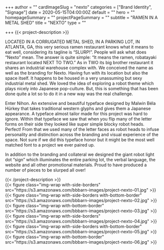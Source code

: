 +++
author = ""
cardImageSlug = "nexto"
categories = ["Brand Identity", "Signage"]
date = 2020-05-15T04:00:00Z
default = ""
hero = ""
homepageSummary = ""
projectPageSummary = ""
subtitle = "RAMEN IN A METAL SHED"
title = "NEXTO"
type = ""

+++
{{< project-description >}}
<p>LOCATED IN A CORRUGATED METAL SHED, IN A PARKING LOT, IN ATLANTA, GA, this very serious ramen restaurant knows what it means to eat well, considering its tagline is “SLURP!”. People will ask what does “Nexto” mean. The answer is quite simple: “It means the ramen, robatayaki restaurant located NEXT TO TWO.” As in TWO its big brother restaurant it shares an industrial warehouse complex with. We conceived the name as well as the branding for Nexto. Having fun with its location but also the space itself.  It happens to be housed in a very unassuming but sexy industrial metal shed. We loved the idea of exploring a robot theme which plays nicely into Japanese pop-culture. But, this is something that has been done quite a lot so to do it in a new way was the real challenge. </p>
<p>Enter Nihon. An extensive and beautiful typeface designed by Malwin Béla Hürkey that takes traditional western glyphs and gives them a Japanese appearance. A typeface almost tailor made for this project was hard to ignore. Within that typeface we saw that when you flip many of the letter forms on their side they looked like super simple blocky robot heads. Perfect! From that we used many of the letter faces as robot heads to infuse personality and distinction across the branding and visual experience of the space. Not sure if we did this typeface honor but it might be the most well matched font to a project we ever paired up.</p>
<p>In addition to the branding and collateral  we designed the giant robot light dot “sign” which illuminates the entire parking lot, the verbal language, the website and all other promotional materials. Proud to have produced a number of pieces to be slurped all over!</p>
{{< /project-description >}}

<div class="project-item">
{{< figure class="img-wrap with-side-borders"
src="https://s3.amazonaws.com/bbbarn-images/project-nexto-01.jpg" >}}
{{< figure class="img-wrap with-side-borders with-bottom-border" 
src="https://s3.amazonaws.com/bbbarn-images/project-nexto-02.jpg" >}}
{{< figure class="img-wrap with-bottom-border" 
src="https://s3.amazonaws.com/bbbarn-images/project-nexto-03.jpg" >}}
{{< figure class="img-wrap with-side-borders" src="https://s3.amazonaws.com/bbbarn-images/project-nexto-04.jpg" >}}
{{< figure class="img-wrap with-side-borders with-bottom-border" src="https://s3.amazonaws.com/bbbarn-images/project-nexto-05.jpg" >}}
{{< figure class="img-wrap with-bottom-border" src="https://s3.amazonaws.com/bbbarn-images/project-nexto-06.jpg" >}}